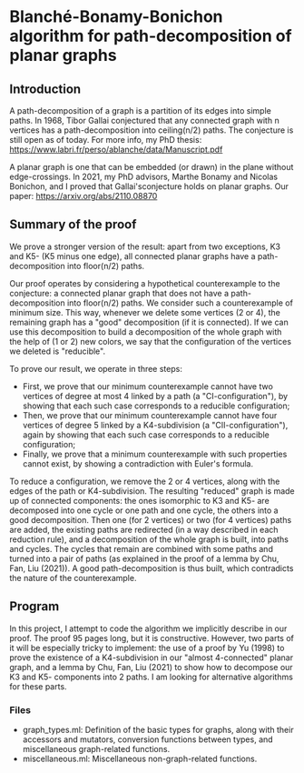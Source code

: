 # Blanché-Bonamy-Bonichon algorithm for path-decomposition of planar graphs

## Introduction

A path-decomposition of a graph is a partition of its edges into simple paths. In 1968, Tibor Gallai conjectured that any connected graph with n vertices has a path-decomposition into ceiling(n/2) paths. The conjecture is still open as of today.
For more info, my PhD thesis: https://www.labri.fr/perso/ablanche/data/Manuscript.pdf

A planar graph is one that can be embedded (or drawn) in the plane without edge-crossings.
In 2021, my PhD advisors, Marthe Bonamy and Nicolas Bonichon, and I proved that Gallai'sconjecture holds on planar graphs.
Our paper: https://arxiv.org/abs/2110.08870

## Summary of the proof

We prove a stronger version of the result: apart from two exceptions, K3 and K5- (K5 minus one edge), all connected planar graphs have a path-decomposition into floor(n/2) paths.

Our proof operates by considering a hypothetical counterexample to the conjecture: a connected planar graph that does not have a path-decomposition into floor(n/2) paths. We consider such a counterexample of minimum size. This way, whenever we delete some vertices (2 or 4), the remaining graph has a "good" decomposition (if it is connected). If we can use this decomposition to build a decomposition of the whole graph with the help of (1 or 2) new colors, we say that the configuration of the vertices we deleted is "reducible".

To prove our result, we operate in three steps:
- First, we prove that our minimum counterexample cannot have two vertices of degree at most 4 linked by a path (a "CI-configuration"), by showing that each such case corresponds to a reducible configuration;
- Then, we prove that our minimum counterexample cannot have four vertices of degree 5 linked by a K4-subdivision (a "CII-configuration"), again by showing that each such case corresponds to a reducible configuration;
- Finally, we prove that a minimum counterexample with such properties cannot exist, by showing a contradiction with Euler's formula.

To reduce a configuration, we remove the 2 or 4 vertices, along with the edges of the path or K4-subdivision. The resulting "reduced" graph is made up of connected components: the ones isomorphic to K3 and K5- are decomposed into one cycle or one path and one cycle, the others into a good decomposition. Then one (for 2 vertices) or two (for 4 vertices) paths are added, the existing paths are redirected (in a way described in each reduction rule), and a decomposition of the whole graph is built, into paths and cycles. The cycles that remain are combined with some paths and turned into a pair of paths (as explained in the proof of a lemma by Chu, Fan, Liu (2021)). A good path-decomposition is thus built, which contradicts the nature of the counterexample.


## Program

In this project, I attempt to code the algorithm we implicitly describe in our proof. The proof 95 pages long, but it is constructive. However, two parts of it will be especially tricky to implement: the use of a proof by Yu (1998) to prove the existence of a K4-subdivision in our "almost 4-connected" planar graph, and a lemma by Chu, Fan, Liu (2021) to show how to decompose our K3 and K5- components into 2 paths.
I am looking for alternative algorithms for these parts.

### Files

- graph_types.ml: Definition of the basic types for graphs, along with their accessors and mutators, conversion functions between types, and miscellaneous graph-related functions.
- miscellaneous.ml: Miscellaneous non-graph-related functions.